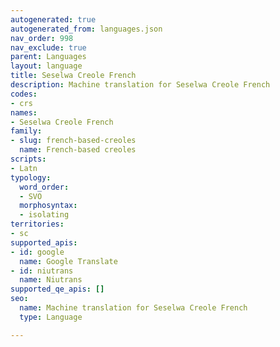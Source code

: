 ```yaml
---
autogenerated: true
autogenerated_from: languages.json
nav_order: 998
nav_exclude: true
parent: Languages
layout: language
title: Seselwa Creole French
description: Machine translation for Seselwa Creole French
codes:
- crs
names:
- Seselwa Creole French
family:
- slug: french-based-creoles
  name: French-based creoles
scripts:
- Latn
typology:
  word_order:
  - SVO
  morphosyntax:
  - isolating
territories:
- sc
supported_apis:
- id: google
  name: Google Translate
- id: niutrans
  name: Niutrans
supported_qe_apis: []
seo:
  name: Machine translation for Seselwa Creole French
  type: Language

---
```


